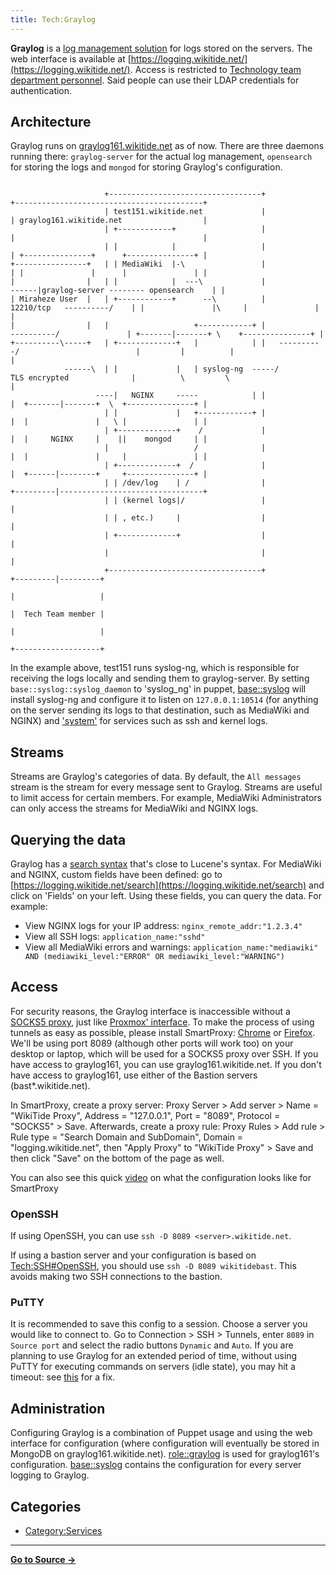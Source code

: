 ```yaml
---
title: Tech:Graylog
---
```


**Graylog** is a [log management solution](https://www.graylog.org/) for logs stored on the servers. The web interface is available at [https://logging.wikitide.net/](https://logging.wikitide.net/). Access is restricted to [Technology team department personnel](/tech-docs/techvolunteers). Said people can use their LDAP credentials for authentication.

## Architecture 

Graylog runs on [graylog161.wikitide.net](/tech-docs/techgraylog161) as of now. There are three daemons running there: `graylog-server` for the actual log management, `opensearch` for storing the logs and `mongod` for storing Graylog's configuration.

```
                                                                                                                  
                     +----------------------------------+                                        +------------------------------------------+
                     | test151.wikitide.net             |                                        | graylog161.wikitide.net                  |
                     | +------------+                   |                                        |                                          |
                     | |            |                   |                                        | +---------------+      +---------------+ |
+----------------+   | | MediaWiki  |-\                 |                                        | |               |      |               | |
|                |   | |            |  ---\             |                                    ------|graylog-server -------- opensearch    | |
| Miraheze User  |   | +------------+      --\          |             12210/tcp   ----------/    | |               |\     |               | |
|                |   |                   +------------+ |              ----------/               | +-------|-------+ \    +---------------+ |
+----------\-----+   | +-------------+   |            | |   ----------/                          |         |          |                     |
            ------\  | |             |   | syslog-ng  -----/          TLS encrypted              |          \         \                     |
                   ----|   NGINX     -----            | |                                        |  +-------|-------+  \  +---------------+ |
                     | |             |   +------------+ |                                        |  |               |   \ |               | |
                     | +-------------+    /             |                                        |  |     NGINX     |    ||    mongod     | |
                     |                   /              |                                        |  |               |     |               | |
                     | +-------------+  /               |                                        |  +------|--------+     +---------------+ |
                     | | /dev/log    | /                |                                        +---------|--------------------------------+
                     | | (kernel logs|/                 |                                                  |                                 
                     | | , etc.)     |                  |                                                  |                                 
                     | +-------------+                  |                                                  |                                 
                     |                                  |                                                  |                                 
                     +----------------------------------+                                        +---------|---------+                       
                                                                                                 |                   |                       
                                                                                                 |  Tech Team member |                       
                                                                                                 |                   |                       
                                                                                                 +-------------------+                       
```

In the example above, test151 runs syslog-ng, which is responsible for receiving the logs locally and sending them to graylog-server. By setting `base::syslog::syslog_daemon` to 'syslog_ng' in puppet, [base::syslog](https://github.com/miraheze/puppet/blob/master/modules/base/manifests/syslog.pp) will install syslog-ng and configure it to listen on `127.0.0.1:10514` (for anything on the server sending its logs to that destination, such as MediaWiki and NGINX) and ['system'](https://www.syslog-ng.com/technical-documents/doc/syslog-ng-open-source-edition/3.22/administration-guide/26) for services such as ssh and kernel logs.

## Streams 

Streams are Graylog's categories of data. By default, the `All messages` stream is the stream for every message sent to Graylog. Streams are useful to limit access for certain members. For example, MediaWiki Administrators can only access the streams for MediaWiki and NGINX logs.

## Querying the data 

Graylog has a [search syntax](https://docs.graylog.org/en/4.0/pages/searching/query_language.html) that's close to Lucene's syntax. For MediaWiki and NGINX, custom fields have been defined: go to [https://logging.wikitide.net/search](https://logging.wikitide.net/search) and click on 'Fields' on your left. Using these fields, you can query the data. For example:

* View NGINX logs for your IP address: `nginx_remote_addr:"1.2.3.4"`
* View all SSH logs: `application_name:"sshd"`
* View all MediaWiki errors and warnings: `application_name:"mediawiki" AND (mediawiki_level:"ERROR" OR mediawiki_level:"WARNING")`

## Access 

For security reasons, the Graylog interface is inaccessible without a [SOCKS5 proxy](https://meta.miraheze.org/wiki/w:SOCKS#SOCKS5), just like [Proxmox' interface](/tech-docs/techproxmox). To make the process of using tunnels as easy as possible, please install SmartProxy: [Chrome](https://chrome.google.com/webstore/detail/smartproxy/jogcnplbkgkfdakgdenhlpcfhjioidoj?hl=nl) or [Firefox](https://addons.mozilla.org/en-US/firefox/addon/smartproxy/). We'll be using port 8089 (although other ports will work too) on your desktop or laptop, which will be used for a SOCKS5 proxy over SSH. If you have access to graylog161, you can use graylog161.wikitide.net. If you don't have access to graylog161, use either of the Bastion servers (bast*.wikitide.net).

In SmartProxy, create a proxy server: Proxy Server > Add server > Name = "WikiTide Proxy", Address = "127.0.0.1", Port = "8089", Protocol = "SOCKS5" > Save. Afterwards, create a proxy rule: Proxy Rules > Add rule > Rule type = "Search Domain and SubDomain", Domain = "logging.wikitide.net", then "Apply Proxy" to "WikiTide Proxy" > Save and then click "Save" on the bottom of the page as well.

You can also see this quick [video](https://imgur.com/a/yca7doi) on what the configuration looks like for SmartProxy

### OpenSSH 

If using OpenSSH, you can use `ssh -D 8089 <server>.wikitide.net`.

If using a bastion server and your configuration is based on [Tech:SSH#OpenSSH](/tech-docs/techssh#openssh), you should use `ssh -D 8089 wikitidebast`. This avoids making two SSH connections to the bastion.

### PuTTY 

It is recommended to save this config to a session. Choose a server you would like to connect to. Go to Connection > SSH > Tunnels, enter `8089` in `Source port` and select the radio buttons `Dynamic` and `Auto`. If you are planning to use Graylog for an extended period of time, without using PuTTY for executing commands on servers (idle state), you may hit a timeout: see [this](https://askubuntu.com/questions/254750/how-to-make-putty-ssh-connection-never-to-timeout-when-user-is-idle) for a fix.

## Administration 

Configuring Graylog is a combination of Puppet usage and using the web interface for configuration (where configuration will eventually be stored in MongoDB on graylog161.wikitide.net). [role::graylog](https://github.com/miraheze/puppet/blob/master/modules/role/manifests/graylog.pp) is used for graylog161's configuration. [base::syslog](https://github.com/miraheze/puppet/blob/master/modules/base/manifests/syslog.pp) contains the configuration for every server logging to Graylog.

## Categories

* [Category:Services](https://meta.miraheze.org/wiki/Category:Services)



----
**[Go to Source &rarr;](https://meta.miraheze.org/wiki/Tech:Graylog)**